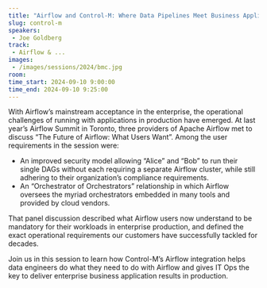 ```yaml
---
title: "Airflow and Control-M: Where Data Pipelines Meet Business Applications in Production"
slug: control-m
speakers:
 - Joe Goldberg
track:
 - Airflow & ...
images:
 - /images/sessions/2024/bmc.jpg 
room: 
time_start: 2024-09-10 9:00:00
time_end: 2024-09-10 9:25:00
---
```


With Airflow’s mainstream acceptance in the enterprise, the operational challenges of running with applications in production have emerged.
At last year’s Airflow Summit in Toronto, three providers of Apache Airflow met to discuss “The Future of Airflow: What Users Want”. Among the user requirements in the session were:
 * An improved security model allowing “Alice” and “Bob” to run their single DAGs without each requiring a separate Airflow cluster, while still adhering to their organization’s compliance requirements.
 * An “Orchestrator of Orchestrators” relationship in which Airflow oversees the myriad orchestrators embedded in many tools and provided by cloud vendors.

That panel discussion described what Airflow users now understand to be mandatory for their workloads in enterprise production, and defined the exact operational requirements our customers have successfully tackled for decades.

Join us in this session to learn how Control-M’s Airflow integration helps data engineers do what they need to do with Airflow and gives IT Ops the key to deliver enterprise business application results in production.